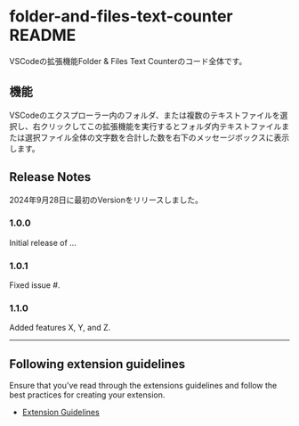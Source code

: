 # folder-and-files-text-counter README

VSCodeの拡張機能Folder & Files Text Counterのコード全体です。

## 機能

VSCodeのエクスプローラー内のフォルダ、または複数のテキストファイルを選択し、右クリックしてこの拡張機能を実行するとフォルダ内テキストファイルまたは選択ファイル全体の文字数を合計した数を右下のメッセージボックスに表示します。

## Release Notes

2024年9月28日に最初のVersionをリリースしました。

### 1.0.0

Initial release of ...

### 1.0.1

Fixed issue #.

### 1.1.0

Added features X, Y, and Z.

---

## Following extension guidelines

Ensure that you've read through the extensions guidelines and follow the best practices for creating your extension.

* [Extension Guidelines](https://code.visualstudio.com/api/references/extension-guidelines)
